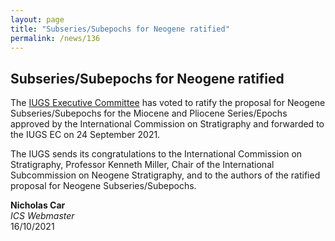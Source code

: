 ```yaml
---
layout: page
title: "Subseries/Subepochs for Neogene ratified"
permalink: /news/136
---
```

## Subseries/Subepochs for Neogene ratified

The [IUGS Executive Committee](https://www.iugs.org/executive) has voted to ratify the proposal for Neogene Subseries/Subepochs for the Miocene and Pliocene Series/Epochs approved by the International Commission on Stratigraphy and forwarded to the IUGS EC on 24 September 2021.

The IUGS sends its congratulations to the International Commission on Stratigraphy, Professor Kenneth Miller, Chair of the International Subcommission on Neogene Stratigraphy, and to the authors of the ratified proposal for Neogene Subseries/Subepochs.

**Nicholas Car**  
*ICS Webmaster*  
16/10/2021
